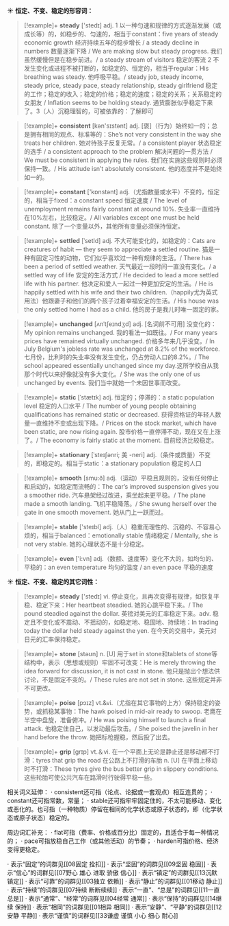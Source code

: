 ☀ <span class="category">**恒定、不变、稳定的形容词：**</span>
>[!example]+ <span class="vocabulary">**steady**</span> ['stedɪ] 
> <span class="definition">adj. 1 以一种匀速和规律的方式逐渐发展（或成长等）的，如稳步的、匀速的，相当于constant：</span>five years of steady economic growth 经济持续五年的稳步增长 / a steady decline in numbers 数量逐渐下降 / We are making slow but steady progress. 我们虽然缓慢但是在稳步前进。/ a steady stream of visitors 稳定的客流 <span class="definition">2 不发生变化或进程不被打断的，如稳定的、恒定的，相当于regular：</span>His breathing was steady. 他呼吸平稳。/ steady job, steady income, steady price, steady pace, steady relationship, steady girlfriend 稳定的工作；稳定的收入；稳定的价格；稳定的速度；稳定的关系；关系稳定的女朋友 / Inflation seems to be holding steady. 通货膨胀似乎稳定下来了。<span class="definition">3（人）沉稳理智的，可被依靠的：</span>了解即可

>[!example]+ <span class="vocabulary">**consistent**</span> [kən'sɪstənt] 
> <span class="definition">adj. [褒]（行为）始终如一的；总是拥有相同的观点、标准等的：</span>She’s not very consistent in the way she treats her children. 她对待孩子反复无常。/ a consistent player 状态稳定的选手 / a consistent approach to the problem 解决问题的一贯方法 / We must be consistent in applying the rules. 我们在实施这些规则时必须保持一致。/ His attitude isn’t absolutely consistent. 他的态度并不是始终如一的。

>[!example]+ <span class="vocabulary">**constant**</span> ['kɒnstənt] 
> <span class="definition">adj.（尤指数量或水平）不变的，恒定的，相当于fixed：</span>a constant speed 恒定速度 / The level of unemployment remains fairly constant at around 10%. 失业率一直维持在10%左右，比较稳定。/ All variables except one must be held constant. 除了一个变量以外，其他所有变量必须保持恒定。
          
>[!example]+ <span class="vocabulary">**settled**</span> [ˈsetld]
> <span class="definition">adj. 不大可能变化的，如稳定的：</span>Cats are creatures of habit — they seem to appreciate a settled routine. 猫是一种有固定习性的动物，它们似乎喜欢过一种有规律的生活。/ There has been a period of settled weather. 天气最近一段时间一直没有变化。/ a settled way of life 安定的生活方式 / He decided to lead a more settled life with his partner. 他决定和爱人一起过一种更加安定的生活。/ He is happily settled with his wife and their two children.（happily尤为英式用法）他跟妻子和他们的两个孩子过着幸福安定的生活。/ His house was the only settled home I had as a child. 他的房子是我儿时唯一固定的家。

>[!example]+ <span class="vocabulary">**unchanged**</span> [ʌnˈtʃeɪndʒd]
> <span class="definition">adj. [名词前不可用] 没变化的：</span>My opinion remains unchanged. 我的看法一如既往。/ For many years prices have remained virtually unchanged. 价格多年来几乎没变。/ In July Belgium's jobless rate was unchanged at 8.2% of the workforce. 七月份，比利时的失业率没有发生变化，仍占劳动人口的8.2%。/ The school appeared essentially unchanged since my day.这所学校自从我那个时代以来好像就没有多大变化。/ She was the only one of us unchanged by events. 我们当中就她一个未因世事而改变。

>[!example]+ <span class="vocabulary">**static**</span> [ˈstætɪk]
> <span class="definition">adj. 恒定的；停滞的：</span>a static population level 稳定的人口水平 / The number of young people obtaining qualifications has remained static or decreased. 获得资格证的年轻人数量一直维持不变或出现下降。/ Prices on the stock market, which have been static, are now rising again. 股市价格一直停滞不动，现在又在上涨了。/ The economy is fairly static at the moment. 目前经济比较稳定。
           
>[!example]+ <span class="vocabulary">**stationary**</span> [ˈsteɪʃənri; 美 -neri]
> <span class="definition">adj.（条件或质量）不变的，即稳定的。相当于static：</span>a stationary population 稳定的人口

>[!example]+ <span class="vocabulary">**smooth**</span> [smu:ð] 
> <span class="definition">adj.（运动）平稳且规则的，没有任何停止和启动的，如稳定而流畅的：</span>The car’s improved suspension gives you a smoother ride. 汽车悬架经过改进，乘坐起来更平稳。/ The plane made a smooth landing. 飞机平稳降落。/ She swung herself over the gate in one smooth movement. 她从门上一跃而过。

>[!example]+ <span class="vocabulary">**stable**</span> ['steɪbl] 
> <span class="definition">adj.（人）稳重而理性的、沉稳的、不容易心烦的，相当于balanced：</span>emotionally stable 情绪稳定 / Mentally, she is not very stable. 她的心理状态不是十分稳定。

>[!example]+ <span class="vocabulary">**even**</span> ['i:vn] 
> <span class="definition">adj.（数额、速度等）变化不大的，如均匀的、平稳的：</span>an even temperature 均匀的温度 / an even pace 平稳的速度

☀ <span class="category">**恒定、不变、稳定的其它词性：**</span>
>[!example]+ <span class="vocabulary">**steady**</span> ['stedɪ] 
> <span class="definition">vi. 停止变化，且再次变得有规律，如恢复平稳、稳定下来：</span>Her heartbeat steadied. 她的心跳平稳下来。/ The pound steadied against the dollar. 英镑对美元的汇率稳定下来。<span class="definition">adv. 稳定且不变化或不震动、不摇动的，如稳定地、稳固地、持续地：</span>In trading today the dollar held steady against the yen. 在今天的交易中，美元对日元的汇率保持稳定。

>[!example]+ <span class="vocabulary">**stone**</span> [stəʊn] 
> <span class="definition">n. [U] 用于set in stone和tablets of stone等结构中，表示（思想或规则）牢固不可改变：</span>He is merely throwing the idea forward for discussion, it is not cast in stone. 他只是抛出个想法供讨论，不是固定不变的。/ These rules are not set in stone. 这些规定并非不可更改。
           
>[!example]+ <span class="vocabulary">**poise**</span> [pɔɪz]
> <span class="definition">vt.&vi.（尤指在其它事物的上方）保持稳定的姿势，或抓稳某事物：</span>The hawk poised in mid-air ready to swoop. 老鹰在半空中盘旋，准备俯冲。/ He was poising himself to launch a final attack. 他稳定住自己，以发动最后攻击。/ She poised the javelin in her hand before the throw. 她把标枪握稳，然后投了出去。           

>[!example]+ <span class="vocabulary">**grip**</span> [grɪp] 
> <span class="definition">vt.＆vi. 在一个平面上无论是静止还是移动都不打滑：</span>tyres that grip the road 在公路上不打滑的车胎 <span class="definition">n. [U] 在平面上移动时不打滑：</span>These tyres give the bus better grip in slippery conditions. 这些轮胎可使公共汽车在路滑时行驶得平稳一些。

相关词义延伸：
· consistent还可指（论点、论据或一套观点）相互连贯的；
· constant还可指常数，常量；
· stable还可指牢牢固定住的，不太可能移动、变化或恶化的。也可指（一种物质）停留在相同的化学状态或原子状态的，即（化学状态或原子状态）稳定的。

周边词汇补充：
· flat可指（费率、价格或百分比）固定的，且适合于每一种情况的；
· pace可指放稳自己工作（或其他活动）的节奏；
· harden可指价格、经济变得更稳定。           
           
· 表示“固定”的词群见[[08固定 拴扣]]
· 表示“坚固”的词群见[[09坚固 稳固]]
· 表示“信心”的词群见[[07野心 雄心 进取 骄傲 信心]]
· 表示“镇定”的词群见[[13沉默 镇定]]
· 表示“可靠”的词群见[[03独立 依赖]]
· 表示“静止”的词群见[[01移动 静止]]
· 表示“持续”的词群见[[07持续 断断续续]]
· 表示“一直”、“总是”的词群见[[11一直 总是]]
· 表示“通常”、“经常”的词群见[[04经常 通常]]
· 表示“保持”的词群见[[14继续 保持]]
· 表示“相同”的词群见[[01相异 相同]]
· 表示“安静”、“平静”的词群见[[12安静 平静]]
· 表示“谨慎”的词群见[[33谦虚 谨慎 小心 细心 耐心]]
